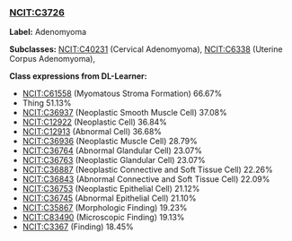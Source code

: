 
### [NCIT:C3726](http://purl.obolibrary.org/obo/NCIT_C3726)
**Label:** Adenomyoma

**Subclasses:** [NCIT:C40231](http://purl.obolibrary.org/obo/NCIT_C40231) (Cervical Adenomyoma), [NCIT:C6338](http://purl.obolibrary.org/obo/NCIT_C6338) (Uterine Corpus Adenomyoma), 

**Class expressions from DL-Learner:**

- [NCIT:C61558](http://purl.obolibrary.org/obo/NCIT_C61558) (Myomatous Stroma Formation) 66.67%
- Thing 51.13%
- [NCIT:C36937](http://purl.obolibrary.org/obo/NCIT_C36937) (Neoplastic Smooth Muscle Cell) 37.08%
- [NCIT:C12922](http://purl.obolibrary.org/obo/NCIT_C12922) (Neoplastic Cell) 36.84%
- [NCIT:C12913](http://purl.obolibrary.org/obo/NCIT_C12913) (Abnormal Cell) 36.68%
- [NCIT:C36936](http://purl.obolibrary.org/obo/NCIT_C36936) (Neoplastic Muscle Cell) 28.79%
- [NCIT:C36764](http://purl.obolibrary.org/obo/NCIT_C36764) (Abnormal Glandular Cell) 23.07%
- [NCIT:C36763](http://purl.obolibrary.org/obo/NCIT_C36763) (Neoplastic Glandular Cell) 23.07%
- [NCIT:C36887](http://purl.obolibrary.org/obo/NCIT_C36887) (Neoplastic Connective and Soft Tissue Cell) 22.26%
- [NCIT:C36843](http://purl.obolibrary.org/obo/NCIT_C36843) (Abnormal Connective and Soft Tissue Cell) 22.09%
- [NCIT:C36753](http://purl.obolibrary.org/obo/NCIT_C36753) (Neoplastic Epithelial Cell) 21.12%
- [NCIT:C36745](http://purl.obolibrary.org/obo/NCIT_C36745) (Abnormal Epithelial Cell) 21.10%
- [NCIT:C35867](http://purl.obolibrary.org/obo/NCIT_C35867) (Morphologic Finding) 19.23%
- [NCIT:C83490](http://purl.obolibrary.org/obo/NCIT_C83490) (Microscopic Finding) 19.13%
- [NCIT:C3367](http://purl.obolibrary.org/obo/NCIT_C3367) (Finding) 18.45%


